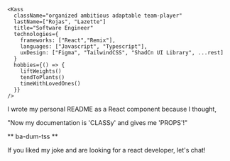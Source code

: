 ```
<Kass
  className="organized ambitious adaptable team-player"
  lastName=["Rojas", "Lazette"]
  title="Software Engineer"
  technologies={
    frameworks: ["React","Remix"],
    languages: ["Javascript", "Typescript"],
    uxDesign: ["Figma", "TailwindCSS", "ShadCn UI Library", ...rest]
  }
  hobbies={() => {
    liftWeights()
    tendToPlants()
    timeWithLovedOnes()
  }}
/>
```
  
I wrote my personal README as a React component because I thought,

"Now my documentation is 'CLASSy' and gives me 'PROPS'!"

** ba-dum-tss **

If you liked my joke and are looking for a react developer, let's chat!
